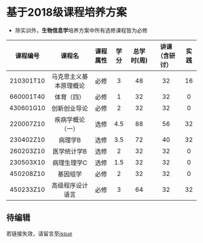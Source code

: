 # 基于2018级课程培养方案

* 除实训外，**生物信息学**培养方案中所有选修课程皆为必修  

|课程编号|课程名|课程属性|学分|总学时(周)|讲课（含研讨）|实践|
| :----: |:----: |:----: |:----: |:----: |:----: |:----: |
|210301T10| 	马克思主义基本原理概论| 	必修| 	3| 	48| 	32| 	16| 	 
|660001T40| 	体育（四）| 	必修 |	1 |	32| 	32 |	0 	 |
|430601G10| 	创新创业导论 |	必修 |	2 |	32| 	32| 	0 |	 
|220007Z10| 	疾病学概论（一） |	选修 |	4.5 |	88| 	56 |	32 	 |
|230402Z10 |	病理学B |	选修 |	3.5 |	72 |	40 |	32 	 |
|260203Z10| 	医学统计学B| 	选修 |	2 |	32 |	32 |	0 	| 
|230503X10 |	病理生理学C|选修 	|1.5 |	32 |	32 |	0 	| 
|450208Z10| 	基因组学 |	必修 |	2 |	32 |	32| 	0 | 
|450233Z10 |	高级程序设计语言 |	必修 	|3 	|64| 	32 |	32 	|

## 待编辑

若链接失效，请留言至[*issue*](https://github.com/CSUBioinformatics1801/Data_Structure_ZYZ/issues)

